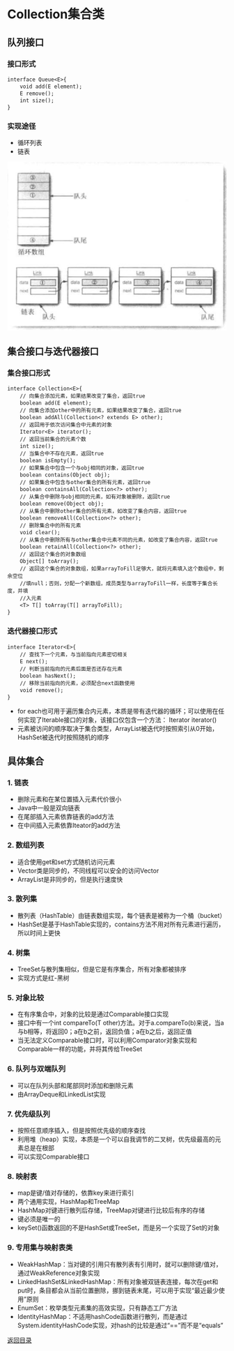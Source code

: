 # Collection集合类

## 队列接口
### 接口形式
```
interface Queue<E>{
    void add(E element);
    E remove();
    int size();
}
```
### 实现途径
* 循环列表
* 链表

![](./img/collection_1.png)

## 集合接口与迭代器接口
### 集合接口形式
```
interface Collection<E>{
    // 向集合添加元素，如果结果改变了集合，返回true
    boolean add(E element);
    // 向集合添加other中的所有元素，如果结果改变了集合，返回true
    boolean addAll(Collection<? extends E> other);
    // 返回用于依次访问集合中元素的对象
    Iterator<E> iterator();
    // 返回当前集合的元素个数
    int size();
    // 当集合中不存在元素，返回true
    boolean isEmpty();
    // 如果集合中包含一个与obj相同的对象，返回true
    boolean contains(Object obj);
    // 如果集合中包含与other集合的所有元素，返回true
    boolean containsAll(Collection<?> other);
    // 从集合中删除与obj相同的元素，如有对象被删除，返回true
    boolean remove(Object obj);
    // 从集合中删除other集合的所有元素，如改变了集合内容，返回true
    boolean removeAll(Collection<?> other); 
    // 删除集合中的所有元素
    void clear();
    // 从集合中删除所有与other集合中元素不同的元素，如改变了集合内容，返回true
    boolean retainAll(Collection<?> other);
    // 返回这个集合的对象数组
    Object[] toArray();
    // 返回这个集合的对象数组，如果arrayToFill足够大，就将元素填入这个数组中，剩余空位         
    //填null；否则，分配一个新数组，成员类型与arrayToFill一样，长度等于集合长度，并填
    //入元素
    <T> T[] toArray(T[] arrayToFill);
}
```
### 迭代器接口形式
```
interface Iterator<E>{
    // 查找下一个元素，与当前指向元素密切相关
    E next();
    // 判断当前指向的元素后面是否还存在元素
    boolean hasNext();
    // 移除当前指向的元素，必须配合next函数使用
    void remove();
}
```
* for each也可用于遍历集合内元素，本质是带有迭代器的循环；可以使用在任何实现了Iterable接口的对象，该接口仅包含一个方法： Iterator<E> iterator()
* 元素被访问的顺序取决于集合类型，ArrayList被迭代时按照索引从0开始，HashSet被迭代时按照随机的顺序

## 具体集合
### 1. 链表
* 删除元素和在某位置插入元素代价很小
* Java中一般是双向链表
* 在尾部插入元素依靠链表的add方法
* 在中间插入元素依靠Iteator的add方法
### 2. 数组列表
* 适合使用get和set方式随机访问元素
* Vector类是同步的，不同线程可以安全的访问Vector
* ArrayList是非同步的，但是执行速度快
### 3. 散列集
* 散列表（HashTable）由链表数组实现，每个链表是被称为一个桶（bucket）
* HashSet是基于HashTable实现的，contains方法不用对所有元素进行遍历，所以时间上更快
### 4. 树集
* TreeSet与散列集相似，但是它是有序集合，所有对象都被排序
* 实现方式是红-黑树
### 5. 对象比较
* 在有序集合中，对象的比较是通过Comparable接口实现
* 接口中有一个int compareTo(T other)方法。对于a.compareTo(b)来说，当a与b相等，将返回0；a在b之前，返回负值；a在b之后，返回正值
* 当无法定义Comparable接口时，可以利用Comparator对象实现和Comparable一样的功能，并将其传给TreeSet
### 6. 队列与双端队列
* 可以在队列头部和尾部同时添加和删除元素
* 由ArrayDeque和LinkedList实现
### 7. 优先级队列
* 按照任意顺序插入，但是按照优先级的顺序查找
* 利用堆（heap）实现，本质是一个可以自我调节的二叉树，优先级最高的元素总是在根部
* 可以实现Comparable接口
### 8. 映射表
* map是键/值对存储的，依靠key来进行索引
* 两个通用实现，HashMap和TreeMap
* HashMap对键进行散列后存储，TreeMap对键进行比较后有序的存储
* 键必须是唯一的
* keySet()函数返回的不是HashSet或TreeSet，而是另一个实现了Set的对象
### 9. 专用集与映射表类
* WeakHashMap：当对键的引用只有散列表有引用时，就可以删除键/值对，通过WeakReference对象实现
* LinkedHashSet&LinkedHashMap：所有对象被双链表连接，每次在get和put时，条目都会从当前位置删除，挪到链表末尾，可以用于实现“最近最少使用”原则
* EnumSet：枚举类型元素集的高效实现，只有静态工厂方法
* IdentityHashMap：不适用hashCode函数进行散列，而是通过System.identityHashCode实现，对hash的比较是通过“==”而不是“equals”

[返回目录](../CONTENTS.md)